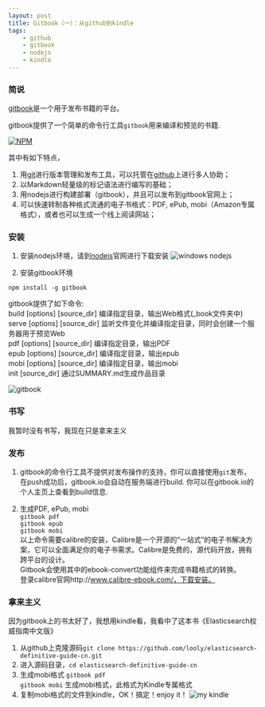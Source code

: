 ```yaml
---
layout: post
title: Gitbook（一）：从github到kindle
tags:
    - github
    - gitbook
    - nodejs
    - kindle
---
```




### 简说 ###


[gitbook](https://www.gitbook.io/)是一个用于发布书籍的平台。  

gitbook提供了一个简单的命令行工具`gitbook`用来编译和预览的书籍.

[![NPM](http://cdn.jasonsoso.com/201502/gitbook.png)](https://nodei.co/npm/gitbook/)


其中有如下特点，

1. 用[git](http://git-scm.com/ "git")进行版本管理和发布工具，可以托管在[github](https://github.com/ "github")上进行多人协助；
2. 以Markdown轻量级的标记语法进行编写的基础；
3. 用nodejs进行构建部署（gitbook），并且可以发布到gitbook官网上；
4. 可以快速转制各种格式流通的电子书格式：PDF, ePub, mobi（Amazon专属格式），或者也可以生成一个线上阅读网站；



### 安装 ###

1. 安装nodejs环境，请到[nodejs](http://nodejs.org/download/ "nodejs")官网进行下载安装
![windows nodejs](http://cdn.jasonsoso.com/2015/nodejs.png)

2. 安装gitbook环境

`npm install -g gitbook`


gitbook提供了如下命令:    
build [options] [source_dir] 编译指定目录，输出Web格式(_book文件夹中)    
serve [options] [source_dir] 监听文件变化并编译指定目录，同时会创建一个服务器用于预览Web    
pdf [options] [source_dir] 编译指定目录，输出PDF    
epub [options] [source_dir] 编译指定目录，输出epub	    
mobi [options] [source_dir] 编译指定目录，输出mobi	    
init [source_dir]   通过SUMMARY.md生成作品目录    
	
![gitbook](http://cdn.jasonsoso.com/2015/gitbook2.png)


### 书写

我暂时没有书写，我现在只是拿来主义

### 发布

1. gitbook的命令行工具不提供对发布操作的支持，你可以直接使用`git`发布，
在push成功后，gitbook.io会自动在服务端进行build. 你可以在gitbook.io的个人主页上查看到build信息.
  
2. 生成PDF, ePub, mobi    
`gitbook pdf`    
`gitbook epub`    
`gitbook mobi`    
以上命令需要calibre的安装，Calibre是一个开源的“一站式”的电子书解决方案，它可以全面满足你的电子书需求。Calibre是免费的，源代码开放，拥有跨平台的设计。   
Gitbook会使用其中的ebook-convert功能组件来完成书籍格式的转换。   
登录calibre官网http://www.calibre-ebook.com/，下载安装。    


### 拿来主义

因为gitbook上的书太好了，我想用kindle看，我看中了这本书《Elasticsearch权威指南中文版》


1. 从github上克隆源码`git clone https://github.com/looly/elasticsearch-definitive-guide-cn.git`    
2. 进入源码目录，`cd elasticsearch-definitive-guide-cn`     
3. 生成mobi格式 `gitbook pdf`  
`gitbook mobi` 生成mobi格式，此格式为Kindle专属格式
4. 复制mobi格式的文件到kindle，OK！搞定！enjoy it！
![my kindle](http://cdn.jasonsoso.com/2015/IMG_20150202_171118.jpg)